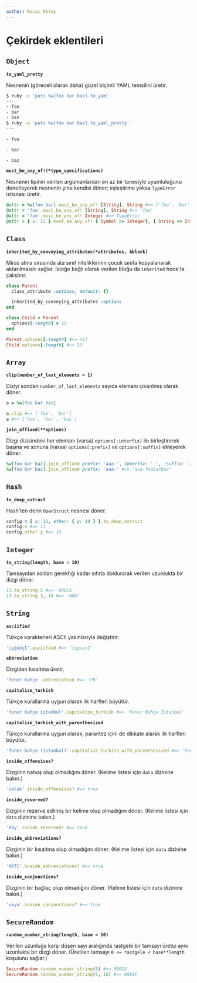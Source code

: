 ```yaml
---
author: Recai Oktaş
---
```


Çekirdek eklentileri
====================

`Object`
--------

**`to_yaml_pretty`**

Nesnenin (göreceli olarak daha) güzel biçimli YAML temsilini üretir.

```bash
$ ruby -e 'puts %w[foo bar baz].to_yaml'
---
- foo
- bar
- baz
$ ruby -e 'puts %w[foo bar baz].to_yaml_pretty'
---

- foo

- bar

- baz

```

**`must_be_any_of!(*type_specifications)`**

Nesnenin tipinin verilen argümanlardan en az bir tanesiyle uyumluluğunu
denetleyerek nesnenin yine kendisi döner; eşleştirme yoksa `TypeError`
istisnası üretir.

```ruby
@attr = %w[foo bar].must_be_any_of! [String], String #=> ['foo', 'bar']
@attr = 'foo'.must_be_any_of! [String], String #=> 'foo'
@attr = 'foo'.must_be_any_of! Integer #=> TypeError
@attr = { x: 13 }.must_be_any_of! { Symbol => Integer}, { String => Integer } #=> { x: 13 }
```

`Class`
-------

**`inherited_by_conveying_attributes(*attributes, &block)`**

Miras alma sırasında ata sınıf niteliklerinin çocuk sınıfa kopyalanarak
aktarılmasını sağlar.  İsteğe bağlı olarak verilen bloğu da `inherited` hook'ta
çalıştırır.

```ruby
class Parent
  class_attribute :options, default: {}

  inherited_by_conveying_attributes :options
end

class Child < Parent
  options[:length] = 13
end

Parent.options[:length] #=> nil
Child.options[:length] #=> 13
```

`Array`
-------

**`clip(number_of_last_elements = 1)`**

Diziyi sondan `number_of_last_elements` sayıda elemanı çıkarılmış olarak döner.

```ruby
a = %w[foo bar baz]

a.clip #=> ['foo', 'bar']
a #=> ['foo', 'bar', 'baz']
```

**`join_affixed(**options)`**

Dizgi dizisindeki her elemanı (varsa) `options[:interfix]` ile birleştirerek
başına ve sonuna (varsa) `options[:prefix]` ve `options[:suffix]` ekleyerek
döner.

```ruby
%w[foo bar baz].join_affixed prefix: 'aaa-', interfix: '-', 'suffix: -zzz' #=> 'aaa-foo-bar-baz-zzz'
%w[foo bar baz].join_affixed prefix: 'aaa-' #=> 'aaa-foobarbaz'
```

`Hash`
------

**`to_deep_ostruct`**

Hash'ten derin `OpenStruct` nesnesi döner.

```ruby
config = { x: 13, other: { y: 19 } }.to_deep_ostruct
config.x #=> 13
config.other.y #=> 19
```

`Integer`
---------

**`to_string(length, base = 10)`**

Tamsayıdan soldan gerektiği kadar sıfırla doldurarak verilen uzunlukta bir dizgi
döner.

```ruby
13.to_string 5 #=> '00013'
13.to_string 3, 16 #=> '00D'
```

`String`
--------

**`asciified`**

Türkçe karakterleri ASCII yakınlarıyla değiştirir.

```ruby
'ışğüöçİ'.asciified #=> 'isguocI'
```

**`abbreviation`**

Dizgiden kısaltma üretir.

```ruby
'fener bahçe'.abbreviation #=> 'FB'
```

**`capitalize_turkish`**

Türkçe kurallarına uygun olarak ilk harfleri büyütür.

```ruby
'fener bahçe istanbul'.capitalize_turkish #=> 'Fener Bahçe İstanbul'

```

**`capitalize_turkish_with_parenthesized`**

Türkçe kurallarına uygun olarak, parantez içini de dikkate alarak ilk harfleri büyütür.

```ruby
'fener bahçe (istanbul)'.capitalize_turkish_with_parenthesized #=> 'Fener Bahçe (İstanbul)'
```

**`inside_offensives?`**

Dizginin nahoş olup olmadığını döner. (Kelime listesi için `data` dizinine bakın.)

```ruby
'salak'.inside_offensives? #=> true
```

**`inside_reserved?`**

Dizginin rezerve edilmiş bir kelime olup olmadığını döner. (Kelime listesi için
`data` dizinine bakın.)

```ruby
'day'.inside_reserved? #=> true
```

**`inside_abbreviations?`**

Dizginin bir kısaltma olup olmadığını döner. (Kelime listesi için `data`
dizinine bakın.)

```ruby
'KKTC'.inside_abbreviations? #=> true
```

**`inside_conjunctions?`**

Dizginin bir bağlaç olup olmadığını döner. (Kelime listesi için `data` dizinine
bakın.)

```ruby
'veya'.inside_conjunctions? #=> true
```

`SecureRandom`
--------------

**`random_number_string(length, base = 10)`**

Verilen uzunluğa karşı düşen sayı aralığında rastgele bir tamsayı üretip aynı
uzunlukta bir dizgi döner. (Üretilen tamsayı `0 <= rastgele < base**length`
koşulunu sağlar.)

```ruby
SecureRandom.random_number_string(5) #=> 00023
SecureRandom.random_number_string(5, 16) #=> 0AB1F
```
